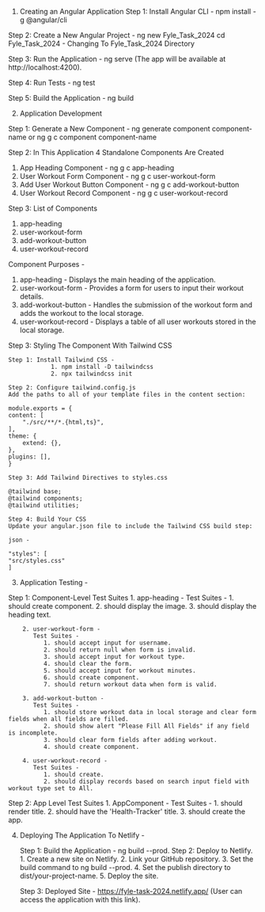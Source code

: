 <!-- HEALTH TRACK ANGULAR APPLICATION -->

1. Creating an Angular Application
Step 1: Install Angular CLI - npm install -g @angular/cli

Step 2: Create a New Angular Project - ng new Fyle_Task_2024
cd Fyle_Task_2024 - Changing To Fyle_Task_2024 Directory

Step 3: Run the Application - ng serve (The app will be available at http://localhost:4200).

Step 4: Run Tests - ng test

Step 5: Build the Application - ng build

2. Application Development 

Step 1: Generate a New Component - ng generate component component-name or ng g c component component-name

Step 2: In This Application 4 Standalone Components Are Created

1. App Heading Component - ng g c app-heading
2. User Workout Form Component - ng g c user-workout-form
3. Add User Workout Button Component - ng g c add-workout-button
4. User Workout Record Component - ng g c user-workout-record

Step 3: List of Components
1. app-heading
2. user-workout-form
3. add-workout-button
4. user-workout-record

Component Purposes -
   1. app-heading - Displays the main heading of the application.
   2. user-workout-form - Provides a form for users to input their workout details.
   3. add-workout-button - Handles the submission of the workout form and adds the workout to the local storage.
   4. user-workout-record - Displays a table of all user workouts stored in the local storage.

Step 3: Styling The Component With Tailwind CSS

    Step 1: Install Tailwind CSS - 
                1. npm install -D tailwindcss
                2. npx tailwindcss init

    Step 2: Configure tailwind.config.js
    Add the paths to all of your template files in the content section:

    module.exports = {
    content: [
        "./src/**/*.{html,ts}",
    ],
    theme: {
        extend: {},
    },
    plugins: [],
    }

    Step 3: Add Tailwind Directives to styles.css

    @tailwind base;
    @tailwind components;
    @tailwind utilities;

    Step 4: Build Your CSS
    Update your angular.json file to include the Tailwind CSS build step:

    json -

    "styles": [
    "src/styles.css"
    ]

3. Application Testing -

Step 1: Component-Level Test Suites 
        1. app-heading -
           Test Suites -
              1. should create component.
              2. should display the image.
              3. should display the heading text.

        2. user-workout-form -
           Test Suites -
              1. should accept input for username.
              2. should return null when form is invalid.
              3. should accept input for workout type.
              4. should clear the form.
              5. should accept input for workout minutes.
              6. should create component.
              7. should return workout data when form is valid.

        3. add-workout-button -
           Test Suites -
              1. should store workout data in local storage and clear form fields when all fields are filled.
              2. should show alert "Please Fill All Fields" if any field is incomplete.
              3. should clear form fields after adding workout.
              4. should create component.

        4. user-workout-record -
           Test Suites -
              1. should create.
              2. should display records based on search input field with workout type set to All.

Step 2: App Level Test Suites
        1. AppComponent -
           Test Suites -
             1. should render title.
             2. should have the 'Health-Tracker' title.
             3. should create the app.

4. Deploying The Application To Netlify -

    Step 1: Build the Application - ng build --prod.
    Step 2: Deploy to Netlify.
                1. Create a new site on Netlify.
                2. Link your GitHub repository.
                3. Set the build command to ng build --prod.
                4. Set the publish directory to dist/your-project-name.
                5. Deploy the site.

    Step 3: Deployed Site - https://fyle-task-2024.netlify.app/ (User can access the application with this link).